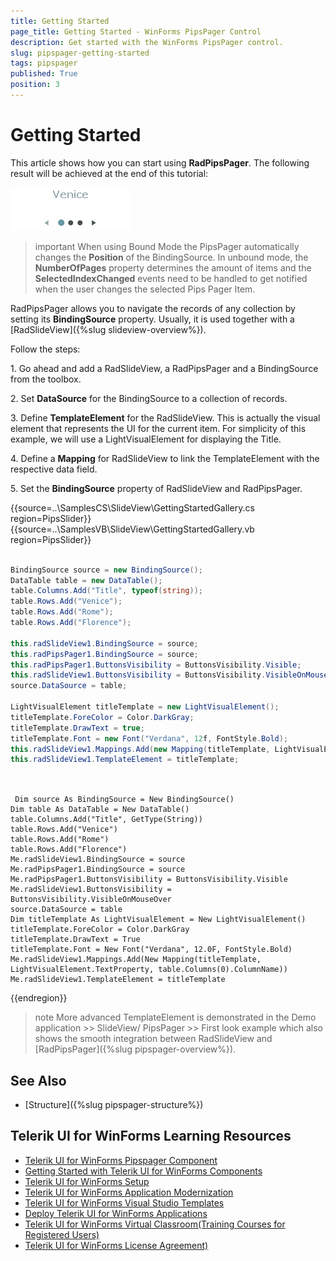 ```yaml
---
title: Getting Started
page_title: Getting Started - WinForms PipsPager Control
description: Get started with the WinForms PipsPager control.
slug: pipspager-getting-started
tags: pipspager
published: True
position: 3 
---
```


# Getting Started

 This article shows how you can start using __RadPipsPager__. The following result will be achieved at the end of this tutorial:

![WinForms PipsPager Getting Started](images/pipspager-getting-started.gif)

>important When using Bound Mode the PipsPager automatically changes the __Position__ of the BindingSource. In unbound mode, the __NumberOfPages__ property determines the amount of items and the __SelectedIndexChanged__ events need to be handled to get notified when the user changes the selected Pips Pager Item.

RadPipsPager allows you to navigate the records of any collection by setting its __BindingSource__ property. Usually, it is used together with a [RadSlideView]({%slug slideview-overview%}).

Follow the steps:

1\. Go ahead and add a RadSlideView, a RadPipsPager and a BindingSource from the toolbox.

2\. Set __DataSource__ for the BindingSource to a collection of records. 

3\. Define __TemplateElement__ for the RadSlideView. This is actually the visual element that represents the UI for the current item. For simplicity of this example, we will use a LightVisualElement for displaying the Title.

4\. Define a __Mapping__ for RadSlideView to link the TemplateElement with the respective data field. 

5\. Set the __BindingSource__ property of RadSlideView and RadPipsPager. 

{{source=..\SamplesCS\SlideView\GettingStartedGallery.cs region=PipsSlider}} 
{{source=..\SamplesVB\SlideView\GettingStartedGallery.vb region=PipsSlider}}

````C#

BindingSource source = new BindingSource();
DataTable table = new DataTable();
table.Columns.Add("Title", typeof(string));
table.Rows.Add("Venice");
table.Rows.Add("Rome");
table.Rows.Add("Florence");

this.radSlideView1.BindingSource = source;
this.radPipsPager1.BindingSource = source;
this.radPipsPager1.ButtonsVisibility = ButtonsVisibility.Visible;
this.radSlideView1.ButtonsVisibility = ButtonsVisibility.VisibleOnMouseOver;
source.DataSource = table;

LightVisualElement titleTemplate = new LightVisualElement();
titleTemplate.ForeColor = Color.DarkGray;
titleTemplate.DrawText = true;
titleTemplate.Font = new Font("Verdana", 12f, FontStyle.Bold);
this.radSlideView1.Mappings.Add(new Mapping(titleTemplate, LightVisualElement.TextProperty, table.Columns[0].ColumnName));
this.radSlideView1.TemplateElement = titleTemplate;
      
````
````VB.NET

 Dim source As BindingSource = New BindingSource()
Dim table As DataTable = New DataTable()
table.Columns.Add("Title", GetType(String))
table.Rows.Add("Venice")
table.Rows.Add("Rome")
table.Rows.Add("Florence")
Me.radSlideView1.BindingSource = source
Me.radPipsPager1.BindingSource = source
Me.radPipsPager1.ButtonsVisibility = ButtonsVisibility.Visible
Me.radSlideView1.ButtonsVisibility = ButtonsVisibility.VisibleOnMouseOver
source.DataSource = table
Dim titleTemplate As LightVisualElement = New LightVisualElement()
titleTemplate.ForeColor = Color.DarkGray
titleTemplate.DrawText = True
titleTemplate.Font = New Font("Verdana", 12.0F, FontStyle.Bold)
Me.radSlideView1.Mappings.Add(New Mapping(titleTemplate, LightVisualElement.TextProperty, table.Columns(0).ColumnName))
Me.radSlideView1.TemplateElement = titleTemplate

```` 

{{endregion}}

>note More advanced TemplateElement is demonstrated in the Demo application >> SlideView/ PipsPager >> First look example which also shows the smooth integration between RadSlideView and [RadPipsPager]({%slug pipspager-overview%}).


## See Also

* [Structure]({%slug pipspager-structure%})

## Telerik UI for WinForms Learning Resources
* [Telerik UI for WinForms Pipspager Component](https://www.telerik.com/products/winforms/pipspager.aspx)
* [Getting Started with Telerik UI for WinForms Components](https://docs.telerik.com/devtools/winforms/getting-started/first-steps)
* [Telerik UI for WinForms Setup](https://docs.telerik.com/devtools/winforms/installation-and-upgrades/installing-on-your-computer)
* [Telerik UI for WinForms Application Modernization](https://docs.telerik.com/devtools/winforms/winforms-converter/overview)
* [Telerik UI for WinForms Visual Studio Templates](https://docs.telerik.com/devtools/winforms/visual-studio-integration/visual-studio-templates)
* [Deploy Telerik UI for WinForms Applications](https://docs.telerik.com/devtools/winforms/deployment-and-distribution/application-deployment)
* [Telerik UI for WinForms Virtual Classroom(Training Courses for Registered Users)](https://learn.telerik.com/learn/course/external/view/elearning/17/telerik-ui-for-winforms)
* [Telerik UI for WinForms License Agreement)](https://www.telerik.com/purchase/license-agreement/winforms-dlw-s)

